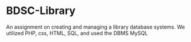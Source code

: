 # BDSC-Library
An assignment on creating and managing a library database systems. We utilized PHP, css, HTML, SQL, and used the DBMS MySQL
